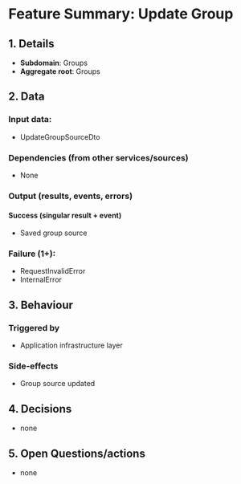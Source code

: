 # Feature Summary: Update Group

## 1. Details

- **Subdomain**: Groups
- **Aggregate root**: Groups

## 2. Data
### Input data:

- UpdateGroupSourceDto

### Dependencies (from other services/sources)

- None

### Output (results, events, errors)

#### Success (singular result + event)

- Saved group source

### Failure (1+):

- RequestInvalidError
- InternalError

## 3. Behaviour

### Triggered by

- Application infrastructure layer

### Side-effects

- Group source updated

## 4. Decisions

- none

## 5. Open Questions/actions

- none
